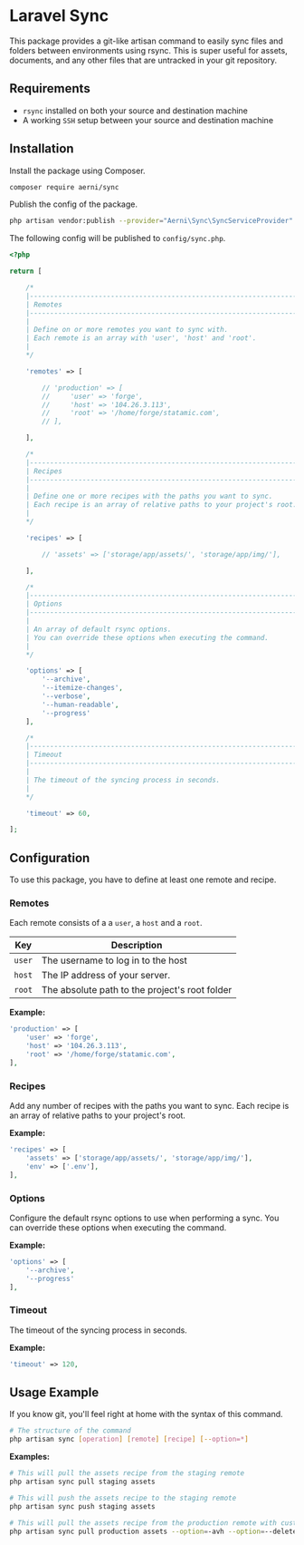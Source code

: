 # Laravel Sync
This package provides a git-like artisan command to easily sync files and folders between environments using rsync. This is super useful for assets, documents, and any other files that are untracked in your git repository.

## Requirements
- `rsync` installed on both your source and destination machine
- A working `SSH` setup between your source and destination machine

## Installation
Install the package using Composer.

```bash
composer require aerni/sync
```

Publish the config of the package.

```bash
php artisan vendor:publish --provider="Aerni\Sync\SyncServiceProvider"
```

The following config will be published to `config/sync.php`.

```php
<?php

return [

    /*
    |--------------------------------------------------------------------------
    | Remotes
    |--------------------------------------------------------------------------
    |
    | Define on or more remotes you want to sync with.
    | Each remote is an array with 'user', 'host' and 'root'.
    |
    */

    'remotes' => [

        // 'production' => [
        //     'user' => 'forge',
        //     'host' => '104.26.3.113',
        //     'root' => '/home/forge/statamic.com',
        // ],

    ],

    /*
    |--------------------------------------------------------------------------
    | Recipes
    |--------------------------------------------------------------------------
    |
    | Define one or more recipes with the paths you want to sync.
    | Each recipe is an array of relative paths to your project's root.
    |
    */

    'recipes' => [

        // 'assets' => ['storage/app/assets/', 'storage/app/img/'],

    ],

    /*
    |--------------------------------------------------------------------------
    | Options
    |--------------------------------------------------------------------------
    |
    | An array of default rsync options.
    | You can override these options when executing the command.
    |
    */

    'options' => [
        '--archive',
        '--itemize-changes',
        '--verbose',
        '--human-readable',
        '--progress'
    ],

    /*
    |--------------------------------------------------------------------------
    | Timeout
    |--------------------------------------------------------------------------
    |
    | The timeout of the syncing process in seconds.
    |
    */

    'timeout' => 60,

];

```

## Configuration
To use this package, you have to define at least one remote and recipe.

### Remotes
Each remote consists of a a `user`, a `host` and a `root`.

| Key    | Description                                    |
| ------ | ---------------------------------------------- |
| `user` | The username to log in to the host             |
| `host` | The IP address of your server.                 |
| `root` | The absolute path to the project's root folder |

**Example:**
```php
'production' => [
    'user' => 'forge',
    'host' => '104.26.3.113',
    'root' => '/home/forge/statamic.com',
],
```

### Recipes
Add any number of recipes with the paths you want to sync. Each recipe is an array of relative paths to your project's root.

**Example:**
```php
'recipes' => [
    'assets' => ['storage/app/assets/', 'storage/app/img/'],
    'env' => ['.env'],
],
```

### Options
Configure the default rsync options to use when performing a sync. You can override these options when executing the command.

**Example:**
```php
'options' => [
    '--archive',
    '--progress'
],
```

### Timeout
The timeout of the syncing process in seconds.

**Example:**
```php
'timeout' => 120,
```

## Usage Example
If you know git, you'll feel right at home with the syntax of this command.

```bash
# The structure of the command
php artisan sync [operation] [remote] [recipe] [--option=*]
```

**Examples:**
```bash
# This will pull the assets recipe from the staging remote
php artisan sync pull staging assets

# This will push the assets recipe to the staging remote
php artisan sync push staging assets

# This will pull the assets recipe from the production remote with custom rsync options
php artisan sync pull production assets --option=-avh --option=--delete
```
